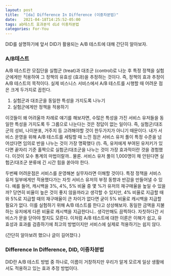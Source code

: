 ```yaml
---
layout: post
title:  "[da] Difference In Difference (이중차분법)"
date:   2021-04-18T14:25:52-05:00
tags: ab테스트 효과분석 did 이중차분법
categories: For-You
---
```

DID를 설명하기에 앞서 DID가 활용되는 A/B 테스트에 대해 간단히 알아보자. 

### A/B테스트
 
A/B 테스트란 모집단을 실험군 (treat)과 대조군 (control)로 나눈 후 특정 정책을 실험군에게만 적용하여 그 정책의 유효성 (효과)을 추정하는 것이다. 즉, 정책의 효과 추정이 A/B 테스트의 목적이다.
실제 비스니스 서비스에서 A/B 테스트를 시행할 때 어려운 점은 크게 두가지로 꼽힌다. 
1. 실험군과 대조군을 동일한 특성을 가지도록 나누기
2. 실험군에게만 정책을 적용하기   

이것들이 왜 어려울까 차례로 얘기를 해보자면, 수많은 특성을 가진 서비스 유저들을 동일한 특성을 가지도록 두 그룹으로 나눈다는 것은 정답이 없는 일이다. 즉, 실험군/대조군의 성비, 나이분포, 거주지 등 고려해야할 것이 한두가지가 아니기 때문이다. 내가 서비스 운영을 위해 A/B 테스트를 세팅할 때 느낀 점은 서비스 유저 풀이 특정 수준을 넘어섰다면 임의로 반을 나누는 것이 가장 명확했다 (!). 즉, 유저에게 부여된 유저키가 있다면 끝자리 기준 홀짝으로 실험군/대조군을 나누는 것이 가장 효과적이란 것을 경험했다. 이것이 모수 통계의 마법이랄까.. 물론. 서비스 유저 풀이 1,000명이 채 안된다면 실험군/대조군 분류에 긴 시간 힘을 쏟아야 한다.

두번째 어려운점은 서비스를 운영해본 실무자라면 이해할 것이다. 특정 정책을 서비스 유저 일부에게만 적용했다가는 자칫 서비스 유저의 부정 동향과 반감을 만들어낼 수 있다. 예를 들어, 캐시백을 3%, 4%, 5% 비율 중 몇 %가 유저의 재구매율을 높일 수 있을까? 당연히 비율이 높은 것이 좋지 않을까라고 생각할 수 있지만, 4% 비율로 지급할 때와 5%로 지급할 때의 재구매율이 큰 차이가 없다면 굳이 5% 비율로 캐시백을 지급할 필요가 없다. 이를 실험하기 위해 A/B 테스트를 한다고 상상해보자. 동일한 금액을 지불하는 유저에게 다른 비율로 캐시백을 지급한다니.. 생각만해도 끔찍하다. 자칫하다간 서비스가 문을 닫아야 할지도 모른다. 이처럼 A/B 테스트에 대한 이론은 이해가 쉽고, 유효성과 효과를 검증하기에 최고의 방법이지만 서비스에 실제로 적용하기는 쉽지 않다.

(간단히 알아보려 했으나 글이 길어졌다.)

### Difference In Difference, DID, 이중차분법

DID란 A/B 테스트 방법 중 하나로, 이름이 거창하지만 우리가 알게 모르게 일상 생활에서도 적용하고 있는 효과 추정 방법이다.
